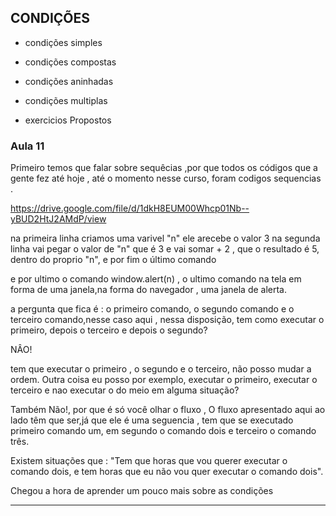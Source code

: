 ## CONDIÇÕES 

* condições simples
* condições compostas 
* condições aninhadas 
* condições multiplas 

* exercicios Propostos 


<h3>Aula 11</h3>

Primeiro temos que falar sobre sequêcias ,por que todos os códigos que a gente fez até hoje , até  o momento nesse curso, foram codigos sequencias .

https://drive.google.com/file/d/1dkH8EUM00Whcp01Nb--yBUD2HtJ2AMdP/view

na primeira linha criamos uma varivel "n" ele arecebe o valor 3
na segunda linha vai pegar o valor de "n" que é 3 e vai somar + 2 , que o resultado é 5, dentro do proprio "n", e por fim o último comando

e por ultimo  o comando window.alert(n) , o ultimo comando na tela  em forma de uma janela,na forma do navegador , uma janela de alerta.

a pergunta que fica é : o primeiro comando, o segundo comando e o terceiro comando,nesse caso aqui  , nessa disposição, tem como executar o primeiro, depois o terceiro e depois o segundo?

NÂO!


tem que executar o  primeiro , o segundo e o terceiro, não posso mudar a ordem. Outra coisa eu posso por exemplo, executar o primeiro, executar o terceiro e nao executar o do meio em alguma situação?

Também Não!, por que é só você olhar o fluxo , O fluxo apresentado aqui ao lado têm que ser,já que ele é uma seguencia , tem que se executado primeiro comando um, em segundo o comando dois e terceiro o comando três.


Existem situações que : "Tem que horas que vou querer executar o comando dois, e tem horas  que eu não vou quer executar o comando dois".

Chegou a hora de aprender um pouco mais sobre as condições 

---
<h3></h3>